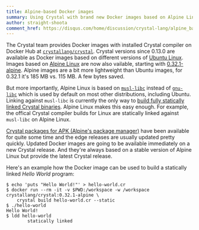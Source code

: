 ```yaml
---
title: Alpine-based Docker images
summary: Using Crystal with brand new Docker images based on Alpine Linux
author: straight-shoota
comment_href: https://disqus.com/home/discussion/crystal-lang/alpine_based_docker_images/
---
```



The Crystal team provides Docker images with installed Crystal compiler on Docker Hub at [`crystallang/crystal`](https://hub.docker.com/r/crystallang/crystal/). Crystal versions since 0.13.0 are available as Docker images based on different versions of [Ubuntu Linux](https://ubuntu.org/).
Images based on [Alpine Linux](https://alpinelinux.org/) are now also vailable, starting with [0.32.1-alpine](https://hub.docker.com/layers/crystallang/crystal/0.32.1-alpine/images/sha256-8f66a0a36a7e7c396944f64c89fa81a3b488ca6c82ce55ca5d5f1edd348d14e6).
Alpine images are a bit more lightweight than Ubuntu images, for 0.32.1 it's 185 MB vs. 115 MB. A few bytes saved.

But more importantly, Alpine Linux is based on [`musl-libc`](https://www.musl-libc.org/) instead of [`gnu-libc`](https://www.gnu.org/software/libc/) which is used by default on most other distributions, including Ubuntu. Linking against `musl-libc` is currently the only way to [build fully statically linked Crystal binaries](https://github.com/crystal-lang/crystal/wiki/Static-Linking).
Alpine Linux makes this easy enough. For example, the offical Crystal compiler builds for Linux are statically linked against `musl-libc` on Alpine Linux.

[Crystal packages for APK (Alpine's package manager)](https://pkgs.alpinelinux.org/package/edge/community/x86_64/crystal) have been available for quite some time and the edge releases are usually updated pretty quickly. Updated Docker images are going to be available immediately on a new Crystal release. And they're always based on a stable version of Alpine Linux but provide the latest Crystal release.

Here's an example how the Docker image can be used to build a statically linked *Hello World* program:

```terminal
$ echo 'puts "Hello World!"' > hello-world.cr
$ docker run --rm -it -v $PWD:/workspace -w /workspace crystallang/crystal:0.32.1-alpine \
    crystal build hello-world.cr --static
$ ./hello-world
Hello World!
$ ldd hello-world
        statically linked
```
